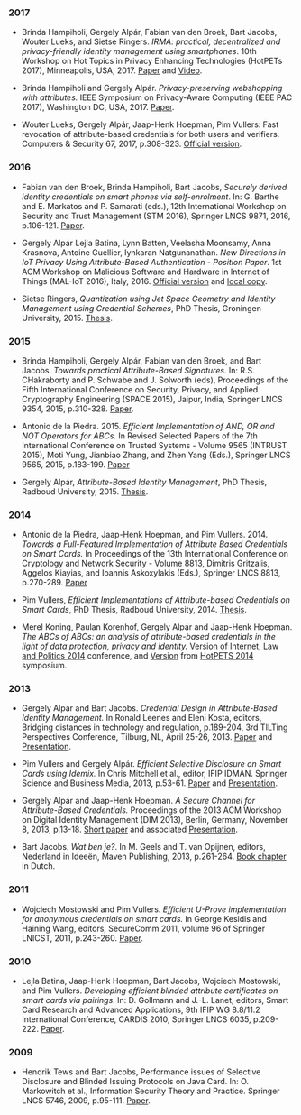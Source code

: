 ### 2017

* Brinda Hampiholi, Gergely Alpár, Fabian van den Broek, Bart Jacobs,
  Wouter Lueks, and Sietse Ringers. *IRMA: practical, decentralized and
  privacy-friendly identity management using smartphones*. 10th
  Workshop on Hot Topics in Privacy Enhancing Technologies (HotPETs
  2017), Minneapolis, USA, 2017. [Paper](https://www.cs.ru.nl/~gergely/objects/2017_irma-hotpets.pdf) and [Video](https://www.youtube.com/watch?v=o2f-CTNvXY0&index=63&list=PLWSQygNuIsPf349Bl-ls2T3EelyJA9DS5).

* Brinda Hampiholi and Gergely Alpár. *Privacy-preserving webshopping
  with attributes.* IEEE Symposium on Privacy-Aware Computing (IEEE
  PAC 2017), Washington DC, USA, 2017. [Paper](http://www.cs.ru.nl/~brinda/publications/PAC-paper.pdf).

* Wouter Lueks, Gergely Alpár, Jaap-Henk Hoepman, Pim Vullers: Fast
  revocation of attribute-based credentials for both users and
  verifiers. Computers & Security 67, 2017, p.308-323. [Official
  version](https://doi.org/10.1016/j.cose.2016.11.018).

### 2016

* Fabian van den Broek, Brinda Hampiholi, Bart Jacobs, *Securely
  derived identity credentials on smart phones via self-enrolment*. In:
  G. Barthe and E. Markatos and P. Samarati (eds.), 12th International
  Workshop on Security and Trust Management (STM 2016), Springer LNCS
  9871, 2016, p.106-121. [Paper](http://www.cs.ru.nl/B.Jacobs/PAPERS/STM2016.pdf).

* Gergely Alpár Lejla Batina, Lynn Batten, Veelasha Moonsamy, Anna
  Krasnova, Antoine Guellier, Iynkaran Natgunanathan. *New Directions
  in IoT Privacy Using Attribute-Based Authentication - Position
  Paper*. 1st ACM Workshop on Malicious Software and Hardware in
  Internet of Things (MAL-IoT 2016), Italy, 2016. [Official
  version](http://dl.acm.org/citation.cfm?id=2911710) and [local
  copy](https://www.cs.ru.nl/~gergely/objects/2016_newdirections_acm.pdf).


* Sietse Ringers, *Quantization using Jet Space Geometry and Identity Management using Credential Schemes*, PhD Thesis,
  Groningen University, 2015. [Thesis](https://sietseringers.net/files/thesis.pdf).

### 2015

* Brinda Hampiholi, Gergely Alpár, Fabian van den Broek, and Bart
  Jacobs. *Towards practical Attribute-Based Signatures*. In:
  R.S. CHakraborty and P. Schwabe and J. Solworth (eds), Proceedings
  of the Fifth International Conference on Security, Privacy, and
  Applied Cryptography Engineering (SPACE 2015), Jaipur, India,
  Springer LNCS 9354, 2015, p.310-328. [Paper](http://www.cs.ru.nl/~brinda/images/Space-paper.pdf).

* Antonio de la Piedra. 2015. *Efficient Implementation of AND, OR and
  NOT Operators for ABCs.* In Revised Selected Papers of the 7th
  International Conference on Trusted Systems - Volume 9565 (INTRUST
  2015), Moti Yung, Jianbiao Zhang, and Zhen Yang (Eds.),
  Springer LNCS 9565, 2015, p.183-199. [Paper](https://eprint.iacr.org/2015/1117.pdf)

* Gergely Alpár, *Attribute-Based Identity Management*, PhD Thesis,
  Radboud University, 2015. [Thesis](https://www.cs.ru.nl/~gergely/objects/thesis.pdf).

### 2014

* Antonio de la Piedra, Jaap-Henk Hoepman, and Pim
  Vullers. 2014. *Towards a Full-Featured Implementation of Attribute
  Based Credentials on Smart Cards.* In Proceedings of the 13th
  International Conference on Cryptology and Network Security - Volume
  8813, Dimitris Gritzalis, Aggelos Kiayias, and Ioannis Askoxylakis
  (Eds.), Springer LNCS 8813, p.270-289. [Paper](https://eprint.iacr.org/2014/684.pdf)

* Pim Vullers, *Efficient Implementations of Attribute-based
  Credentials on Smart Cards*, PhD Thesis, Radboud University, 2014. [Thesis](http://www.cs.ru.nl/~pim/publications/2014_phd_thesis.pdf).

* Merel Koning, Paulan Korenhof, Gergely Alpár and Jaap-Henk
  Hoepman. *The ABCs of ABCs: an analysis of attribute-based
  credentials in the light of data protection, privacy and identity.*
  [Version](http://www.cs.ru.nl/~gergely/objects/ABCs_IDP.pdf) of
  [Internet, Law and Politics
  2014](http://edcp.uoc.edu/symposia/idp2014/) conference, and
  [Version](http://www.cs.ru.nl/~gergely/objects/ABCs_HotPETS.pdf) from
  [HotPETS 2014](https://www.petsymposium.org/2014/hotpets.php) symposium.

### 2013

* Gergely Alpár and Bart Jacobs. *Credential Design in Attribute-Based
  Identity Management.* In Ronald Leenes and Eleni Kosta, editors,
  Bridging distances in technology and regulation, p.189-204, 3rd
  TILTing Perspectives Conference, Tilburg, NL, April 25-26, 2013.
  [Paper](http://www.cs.ru.nl/~gergely/objects/TILTing_Alpar-Jacobs_CredentialDesign.pdf)
  and
  [Presentation](https://www.irmacard.org/wp-content/uploads/2013/02/CredentialDesign_Alpar.pdf).

* Pim Vullers and Gergely Alpár. *Efficient Selective Disclosure on
  Smart Cards using Idemix.* In Chris Mitchell et al., editor, IFIP
  IDMAN. Springer Science and Business Media, 2013,
  p.53-61. [Paper](http://www.cs.ru.nl/~pim/publications/2013_idman.pdf)
  and
  [Presentation](http://www.cs.ru.nl/~pim/talks/20130408_idman.pdf).

* Gergely Alpár and Jaap-Henk Hoepman. *A Secure Channel for
  Attribute-Based Credentials.* Proceedings of the 2013 ACM Workshop
  on Digital Identity Management (DIM 2013), Berlin, Germany, November
  8, 2013, p.13-18. [Short
  paper](http://www.cs.ru.nl/~gergely/objects/dim03s-alpar.pdf) and
  associated
  [Presentation](http://www.cs.ru.nl/~gergely/objects/IRMA_Channel_DIM_20131108.pdf).

* Bart Jacobs. *Wat ben je?*. In M. Geels and T. van Opijnen, editors,
  Nederland in Ideeën, Maven Publishing, 2013,
  p.261-264. [Book chapter](http://www.cs.ru.nl/B.Jacobs/PAPERS/WatBenJe-NederlandInIdeeen-2013.pdf)
  in Dutch.

### 2011

* Wojciech Mostowski and Pim Vullers. *Efficient U-Prove
  implementation for anonymous credentials on smart cards.* In George
  Kesidis and Haining Wang, editors, SecureComm 2011, volume 96 of
  Springer LNICST, 2011, p.243-260. [Paper](http://www.cs.ru.nl/~pim/publications/2011_securecomm.pdf).

### 2010

* Lejla Batina, Jaap-Henk Hoepman, Bart Jacobs, Wojciech Mostowski,
  and Pim Vullers. *Developing efficient blinded attribute
  certificates on smart cards via pairings*. In: D. Gollmann and
  J.-L. Lanet, editors, Smart Card Research and Advanced Applications,
  9th IFIP WG 8.8/11.2 International Conference, CARDIS 2010, Springer
  LNCS 6035,
  p.209-222. [Paper](http://www.cs.ru.nl/~pim/publications/2010_cardis.pdf).

### 2009

* Hendrik Tews and Bart Jacobs, Performance issues of Selective
  Disclosure and Blinded Issuing Protocols on Java Card. In:
  O. Markowitch et al., Information Security Theory and
  Practice. Springer LNCS 5746, 2009, p.95-111.
  [Paper](http://www.cs.ru.nl/~tews/wistp-09/performance-issues.pdf).
